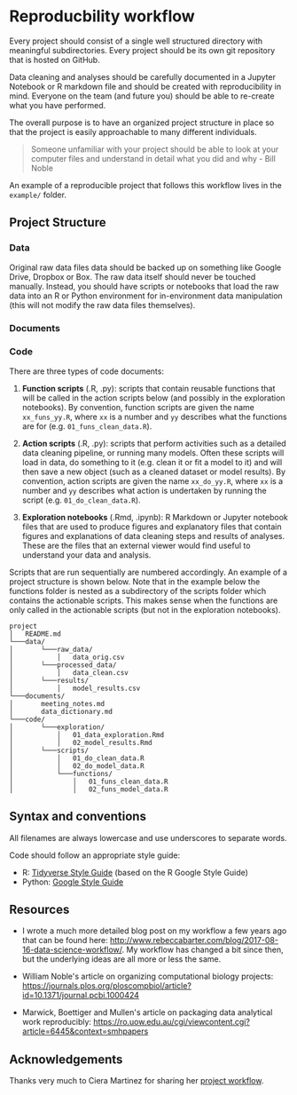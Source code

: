 # Reproducbility workflow

Every project should consist of a single well structured directory with meaningful subdirectories. Every project should be its own git repository that is hosted on GitHub.

Data cleaning and analyses should be carefully documented in a Jupyter Notebook or R markdown file and should be created with reproducibility in mind. Everyone on the team (and future you) should be able to re-create what you have performed.

The overall purpose is to have an organized project structure in place so that the project is easily approachable to many different individuals.

> Someone unfamiliar with your project should be able to look at your computer files and understand in detail what you did and why - Bill Noble

An example of a reproducible project that follows this workflow lives in the `example/` folder.

## Project Structure


### Data

Original raw data files data should be backed up on something like Google Drive, Dropbox or Box. The raw data itself should never be touched manually. Instead, you should have scripts or notebooks that load the raw data into an R or Python environment for in-environment data manipulation (this will not modify the raw data files themselves).

### Documents


### Code

There are three types of code documents:

1. **Function scripts** (.R, .py): scripts that contain reusable functions that will be called in the action scripts below (and possibly in the exploration notebooks). By convention, function scripts are given the name `xx_funs_yy.R`, where `xx` is a number and `yy` describes what the functions are for (e.g. `01_funs_clean_data.R`).

1. **Action scripts** (.R, .py): scripts that perform activities such as a detailed data cleaning pipeline, or running many models. Often these scripts will load in data, do something to it (e.g. clean it or fit a model to it) and will then save a new object (such as a cleaned dataset or model results). By convention, action scripts are given the name `xx_do_yy.R`, where `xx` is a number and `yy` describes what action is undertaken by running the script (e.g. `01_do_clean_data.R`).

1. **Exploration notebooks** (.Rmd, .ipynb): R Markdown or Jupyter notebook files that are used to produce figures and explanatory files that contain figures and explanations of data cleaning steps and results of analyses. These are the files that an external viewer would find useful to understand your data and analysis.

Scripts that are run sequentially are numbered accordingly. An example of a project structure is shown below. Note that in the example below the functions folder is nested as a subdirectory of the scripts folder which contains the actionable scripts. This makes sense when the functions are only called in the actionable scripts (but not in the exploration notebooks). 


```
project
│   README.md
└───data/
│       └───raw_data/
│           │   data_orig.csv
│       └───processed_data/
│           │   data_clean.csv
│       └───results/
│           │   model_results.csv
└───documents/
│       meeting_notes.md
│       data_dictionary.md
└───code/
│       └───exploration/
│           │   01_data_exploration.Rmd
│           │   02_model_results.Rmd
│       └───scripts/
│           │   01_do_clean_data.R
│           │   02_do_model_data.R
│           └───functions/
│               │   01_funs_clean_data.R
│               │   02_funs_model_data.R

```

## Syntax and conventions

All filenames are always lowercase and use underscores to separate words.

Code should follow an appropriate style guide:

- R: [Tidyverse Style Guide](https://style.tidyverse.org/) (based on the R Google Style Guide)
- Python: [Google Style Guide](https://google.github.io/styleguide/pyguide.html)




## Resources

- I wrote a much more detailed blog post on my workflow a few years ago that can be found here: http://www.rebeccabarter.com/blog/2017-08-16-data-science-workflow/. My workflow has changed a bit since then, but the underlying ideas are all more or less the same.

- William Noble's article on organizing computational biology projects: https://journals.plos.org/ploscompbiol/article?id=10.1371/journal.pcbi.1000424

- Marwick, Boettiger and Mullen's article on packaging data analytical work reproducibly: https://ro.uow.edu.au/cgi/viewcontent.cgi?article=6445&context=smhpapers

## Acknowledgements

Thanks very much to Ciera Martinez for sharing her [project workflow](https://github.com/DiscoveryDNA/team_neural_network/blob/master/data_managment.md).
